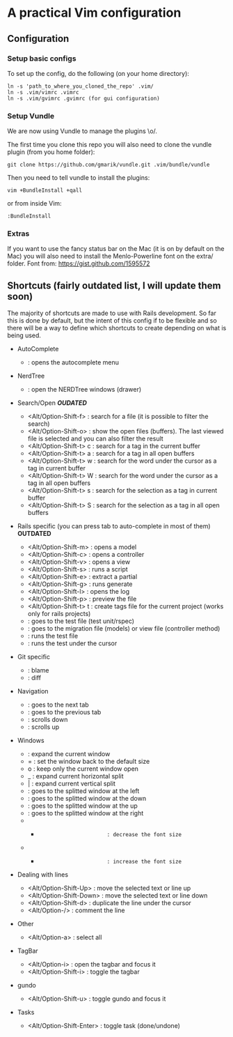 # A practical Vim configuration 

## Configuration
  
### Setup basic configs
  
  To set up the config, do the following (on your home directory):
  
  ```terminal
  ln -s 'path_to_where_you_cloned_the_repo' .vim/
  ln -s .vim/vimrc .vimrc
  ln -s .vim/gvimrc .gvimrc (for gui configuration)
  ```

### Setup Vundle

  We are now using Vundle to manage the plugins \o/.

  The first time you clone this repo you will also need to clone the vundle plugin (from you home folder):

  ```terminal
  git clone https://github.com/gmarik/vundle.git .vim/bundle/vundle
  ```

  Then you need to tell vundle to install the plugins:
  ```terminal
  vim +BundleInstall +qall
  ```
  or from inside Vim:

  ```vim
  :BundleInstall
  ```

### Extras
  If you want to use the fancy status bar on the Mac (it is on by default on the Mac) you will also need to install the Menlo-Powerline font on the extra/ folder.
  Font from: https://gist.github.com/1595572

## Shortcuts (fairly outdated list, I will update them soon)

  The majority of shortcuts are made to use with Rails development. So far this is done by default, but the intent of this config if to be flexible and so there will be a way to define which shortcuts to create depending on what is being used.

  * AutoComplete
    * <Control-Shift-Space>       : opens the autocomplete menu

  * NerdTree
    * <F2>                        : open the NERDTree windows (drawer)

  * Search/Open ***OUDATED***
    * <Alt/Option-Shift-f>        : search for a file (it is possible to filter the search)
    * <Alt/Option-Shift-o>        : show the open files (buffers). The last viewed file is selected and you can also filter the result
    * <Alt/Option-Shift-t> c      : search for a tag in the current buffer
    * <Alt/Option-Shift-t> a      : search for a tag in all open buffers
    * <Alt/Option-Shift-t> w      : search for the word under the cursor as a tag in current buffer
    * <Alt/Option-Shift-t> W      : search for the word under the cursor as a tag in all open buffers
    * <Alt/Option-Shift-t> s      : search for the selection as a tag in current buffer
    * <Alt/Option-Shift-t> S      : search for the selection as a tag in all open buffers

  * Rails specific (you can press tab to auto-complete in most of them) **OUTDATED**
    * <Alt/Option-Shift-m>        : opens a model 
    * <Alt/Option-Shift-c>        : opens a controller
    * <Alt/Option-Shift-v>        : opens a view
    * <Alt/Option-Shift-s>        : runs a script
    * <Alt/Option-Shift-e>        : extract a partial
    * <Alt/Option-Shift-g>        : runs generate
    * <Alt/Option-Shift-l>        : opens the log
    * <Alt/Option-Shift-p>        : preview the file
    * <Alt/Option-Shift-t> t      : create tags file for the current project (works only for rails projects)
    * <F3>                        : goes to the test file (test unit/rspec)
    * <F4>                        : goes to the migration file (models) or view file (controller method)
    * <F5>                        : runs the test file
    * <F6>                        : runs the test under the cursor

  * Git specific
    * <F7>                        : blame
    * <Shift-F7>                  : diff

  * Navigation
    * <Control-Tab>               : goes to the next tab
    * <Control-Shift-Tab>         : goes to the previous tab
    * <Control-Down>              : scrolls down
    * <Control-Up>                : scrolls up

  * Windows
    * <Space><Space>              : expand the current window
    * <Space>=                    : set the window back to the default size
    * <Space>o                    : keep only the current window open
    * <Space>_                    : expand current horizontal split
    * <Space>|                    : expand current vertical split
    * <Control-h>                 : goes to the splitted window at the left
    * <Control-j>                 : goes to the splitted window at the down
    * <Control-k>                 : goes to the splitted window at the up
    * <Control-l>                 : goes to the splitted window at the right
    * -                           : decrease the font size
    * +                           : increase the font size

  * Dealing with lines
    * <Alt/Option-Shift-Up>       : move the selected text or line up
    * <Alt/Option-Shift-Down>     : move the selected text or line down
    * <Alt/Option-Shift-d>        : duplicate the line under the cursor
    * <Alt/Option-/>              : comment the line

  * Other
    * <Alt/Option-a>              : select all

  * TagBar
    * <Alt/Option-i>              : open the tagbar and focus it
    * <Alt/Option-Shift-i>        : toggle the tagbar

  * gundo
    * <Alt/Option-Shift-u>        : toggle gundo and focus it

  * Tasks
    * <Alt/Option-Shift-Enter>    : toggle task (done/undone)
